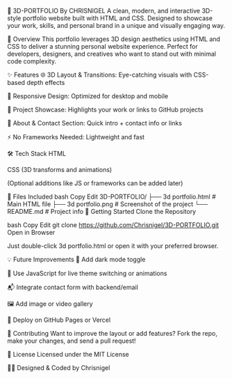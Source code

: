 🎨 3D-PORTFOLIO
By CHRISNIGEL
A clean, modern, and interactive 3D-style portfolio website built with HTML and CSS. Designed to showcase your work, skills, and personal brand in a unique and visually engaging way.


🧠 Overview
This portfolio leverages 3D design aesthetics using HTML and CSS to deliver a stunning personal website experience. Perfect for developers, designers, and creatives who want to stand out with minimal code complexity.

✨ Features
🌐 3D Layout & Transitions: Eye-catching visuals with CSS-based depth effects

📱 Responsive Design: Optimized for desktop and mobile

📂 Project Showcase: Highlights your work or links to GitHub projects

👤 About & Contact Section: Quick intro + contact info or links

⚡ No Frameworks Needed: Lightweight and fast

🛠️ Tech Stack
HTML

CSS (3D transforms and animations)

(Optional additions like JS or frameworks can be added later)

📁 Files Included
bash
Copy
Edit
3D-PORTFOLIO/
├── 3d portfolio.html        # Main HTML file
├── 3d portfolio.png         # Screenshot of the project
└── README.md                # Project info
🚀 Getting Started
Clone the Repository

bash
Copy
Edit
git clone https://github.com/Chrisnigel/3D-PORTFOLIO.git
Open in Browser

Just double-click 3d portfolio.html or open it with your preferred browser.

💡 Future Improvements
🌈 Add dark mode toggle

🧩 Use JavaScript for live theme switching or animations

📬 Integrate contact form with backend/email

🖼️ Add image or video gallery

🔄 Deploy on GitHub Pages or Vercel

🙌 Contributing
Want to improve the layout or add features? Fork the repo, make your changes, and send a pull request!

📜 License
Licensed under the MIT License

👨‍💻 Designed & Coded by Chrisnigel
